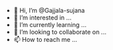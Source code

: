 - 👋 Hi, I’m @Gajjala-sujana
- 👀 I’m interested in ...
- 🌱 I’m currently learning ...
- 💞️ I’m looking to collaborate on ...
- 📫 How to reach me ...

<!---
Gajjala-sujana/Gajjala-sujana is a ✨ special ✨ repository because its `README.md` (this file) appears on your GitHub profile.
You can click the Preview link to take a look at your changes.
--->
